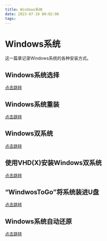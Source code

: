 ```yaml
---
title: Windows系统
date: 2023-07-10 00:02:00
tags:
---
```

# Windows系统
这一篇章记录Windows系统的各种安装方式。
## Windows系统选择
[点击跳转](/2023/07/11/11Windows系统选择/)
## Windows系统重装
[点击跳转](/2023/07/12/12Windows系统重装/)
## Windows双系统
[点击跳转](/2023/07/13/13Windows双系统/)
## 使用VHD(X)安装Windows双系统
[点击跳转](/2023/07/14/14使用VHD(X)安装Windows双系统/)
## “WindwosToGo”将系统装进U盘
[点击跳转](/2023/07/15/15“WindwosToGo”将系统装进U盘/)
## Windows系统自动还原
[点击跳转](/2023/07/16/16Windows系统自动还原/)
